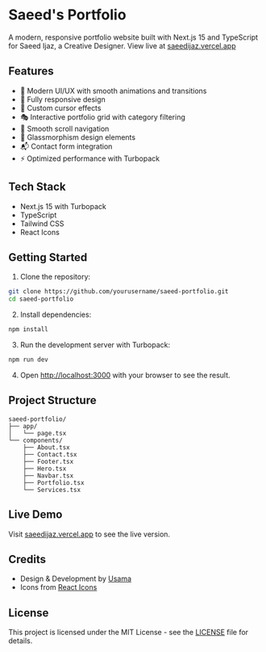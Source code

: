 # Saeed's Portfolio

A modern, responsive portfolio website built with Next.js 15 and TypeScript for Saeed Ijaz, a Creative Designer. View live at [saeedijaz.vercel.app](https://saeedijaz.vercel.app)

## Features

- 🎨 Modern UI/UX with smooth animations and transitions
- 📱 Fully responsive design
- 🌙 Custom cursor effects
- 🎭 Interactive portfolio grid with category filtering
- 🎯 Smooth scroll navigation
- 💫 Glassmorphism design elements
- 📬 Contact form integration
- ⚡ Optimized performance with Turbopack

## Tech Stack

- Next.js 15 with Turbopack
- TypeScript
- Tailwind CSS
- React Icons

## Getting Started

1. Clone the repository:
```bash
git clone https://github.com/yourusername/saeed-portfolio.git
cd saeed-portfolio
```

2. Install dependencies:
```bash
npm install
```

3. Run the development server with Turbopack:
```bash
npm run dev
```

4. Open [http://localhost:3000](http://localhost:3000) with your browser to see the result.

## Project Structure

```
saeed-portfolio/
├── app/
│   └── page.tsx
└── components/
    ├── About.tsx
    ├── Contact.tsx
    ├── Footer.tsx
    ├── Hero.tsx
    ├── Navbar.tsx
    ├── Portfolio.tsx
    └── Services.tsx
```

## Live Demo

Visit [saeedijaz.vercel.app](https://saeedijaz.vercel.app) to see the live version.

## Credits

- Design & Development by [Usama](https://usamalabs.vercel.app)
- Icons from [React Icons](https://react-icons.github.io/react-icons)

## License

This project is licensed under the MIT License - see the [LICENSE](LICENSE) file for details.
